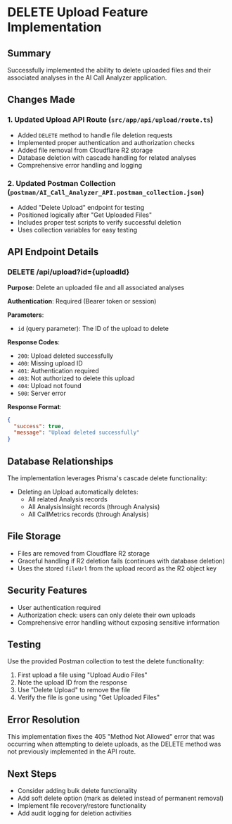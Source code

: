 # DELETE Upload Feature Implementation

## Summary
Successfully implemented the ability to delete uploaded files and their associated analyses in the AI Call Analyzer application.

## Changes Made

### 1. Updated Upload API Route (`src/app/api/upload/route.ts`)
- Added `DELETE` method to handle file deletion requests
- Implemented proper authentication and authorization checks
- Added file removal from Cloudflare R2 storage
- Database deletion with cascade handling for related analyses
- Comprehensive error handling and logging

### 2. Updated Postman Collection (`postman/AI_Call_Analyzer_API.postman_collection.json`)
- Added "Delete Upload" endpoint for testing
- Positioned logically after "Get Uploaded Files"
- Includes proper test scripts to verify successful deletion
- Uses collection variables for easy testing

## API Endpoint Details

### DELETE /api/upload?id={uploadId}
**Purpose**: Delete an uploaded file and all associated analyses

**Authentication**: Required (Bearer token or session)

**Parameters**:
- `id` (query parameter): The ID of the upload to delete

**Response Codes**:
- `200`: Upload deleted successfully
- `400`: Missing upload ID
- `401`: Authentication required
- `403`: Not authorized to delete this upload
- `404`: Upload not found
- `500`: Server error

**Response Format**:
```json
{
  "success": true,
  "message": "Upload deleted successfully"
}
```

## Database Relationships
The implementation leverages Prisma's cascade delete functionality:
- Deleting an Upload automatically deletes:
  - All related Analysis records
  - All AnalysisInsight records (through Analysis)
  - All CallMetrics records (through Analysis)

## File Storage
- Files are removed from Cloudflare R2 storage
- Graceful handling if R2 deletion fails (continues with database deletion)
- Uses the stored `fileUrl` from the upload record as the R2 object key

## Security Features
- User authentication required
- Authorization check: users can only delete their own uploads
- Comprehensive error handling without exposing sensitive information

## Testing
Use the provided Postman collection to test the delete functionality:
1. First upload a file using "Upload Audio Files"
2. Note the upload ID from the response
3. Use "Delete Upload" to remove the file
4. Verify the file is gone using "Get Uploaded Files"

## Error Resolution
This implementation fixes the 405 "Method Not Allowed" error that was occurring when attempting to delete uploads, as the DELETE method was not previously implemented in the API route.

## Next Steps
- Consider adding bulk delete functionality
- Add soft delete option (mark as deleted instead of permanent removal)
- Implement file recovery/restore functionality
- Add audit logging for deletion activities
